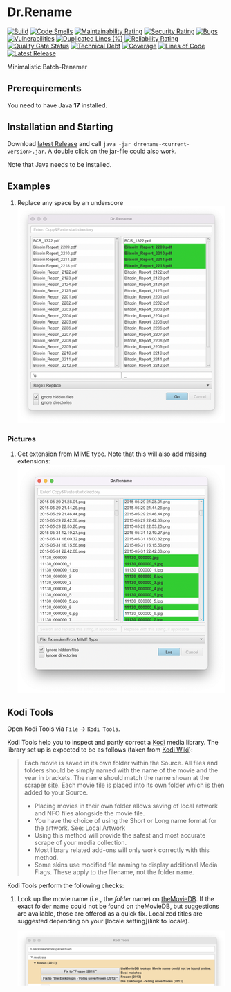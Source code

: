 # Dr.Rename

[![Build](https://github.com/drrename/drrename/actions/workflows/build.yml/badge.svg)](https://github.com/drrename/drrename/actions/workflows/build.yml)
[![Code Smells](https://sonarcloud.io/api/project_badges/measure?project=DrRename_drrename&metric=code_smells)](https://sonarcloud.io/summary/new_code?id=DrRename_drrename)
[![Maintainability Rating](https://sonarcloud.io/api/project_badges/measure?project=DrRename_drrename&metric=sqale_rating)](https://sonarcloud.io/summary/new_code?id=DrRename_drrename)
[![Security Rating](https://sonarcloud.io/api/project_badges/measure?project=DrRename_drrename&metric=security_rating)](https://sonarcloud.io/summary/new_code?id=DrRename_drrename)
[![Bugs](https://sonarcloud.io/api/project_badges/measure?project=DrRename_drrename&metric=bugs)](https://sonarcloud.io/summary/new_code?id=DrRename_drrename)
[![Vulnerabilities](https://sonarcloud.io/api/project_badges/measure?project=DrRename_drrename&metric=vulnerabilities)](https://sonarcloud.io/summary/new_code?id=DrRename_drrename)
[![Duplicated Lines (%)](https://sonarcloud.io/api/project_badges/measure?project=DrRename_drrename&metric=duplicated_lines_density)](https://sonarcloud.io/summary/new_code?id=DrRename_drrename)
[![Reliability Rating](https://sonarcloud.io/api/project_badges/measure?project=DrRename_drrename&metric=reliability_rating)](https://sonarcloud.io/summary/new_code?id=DrRename_drrename)
[![Quality Gate Status](https://sonarcloud.io/api/project_badges/measure?project=DrRename_drrename&metric=alert_status)](https://sonarcloud.io/dashboard?id=DrRename_drrename)
[![Technical Debt](https://sonarcloud.io/api/project_badges/measure?project=DrRename_drrename&metric=sqale_index)](https://sonarcloud.io/summary/new_code?id=DrRename_drrename)
[![Coverage](https://sonarcloud.io/api/project_badges/measure?project=DrRename_drrename&metric=coverage)](https://sonarcloud.io/summary/new_code?id=DrRename_drrename)
[![Lines of Code](https://sonarcloud.io/api/project_badges/measure?project=DrRename_drrename&metric=ncloc)](https://sonarcloud.io/summary/new_code?id=DrRename_drrename)
[![Latest Release](https://img.shields.io/github/release/drrename/drrename.svg)](https://github.com/drrename/drrename/releases/latest)

Minimalistic Batch-Renamer

## Prerequirements

You need to have Java **17** installed.

## Installation and Starting

Download [latest Release](https://github.com/drrename/drrename/releases/latest) and call `java -jar drrename-<current-version>.jar`. A double click on the jar-file could also work.

Note that Java needs to be installed.

## Examples

1. Replace any space by an underscore ![example-replace-space-by-underscore.png](./screens/example-replace-space-by-underscore.png)

### Pictures

1. Get extension from MIME type. Note that this will also add missing extensions:
 ![example-add-missing-extension.png](./screens/example-missing-extension.png)

## Kodi Tools

Open Kodi Tools via `File` -> `Kodi Tools`.

Kodi Tools help you to inspect and partly correct a [Kodi](https://kodi.tv/) media library.
The library set up is expected to be as follows (taken from [Kodi Wiki](https://kodi.wiki/view/Naming_video_files/Movies)):

> Each movie is saved in its own folder within the Source.
All files and folders should be simply named with the name of the movie and the year in brackets. The name should match the name shown at the scraper site.
> Each movie file is placed into its own folder which is then added to your Source.
> + Placing movies in their own folder allows saving of local artwork and NFO files alongside the movie file.
> + You have the choice of using the Short or Long name format for the artwork. See: Local Artwork
> + Using this method will provide the safest and most accurate scrape of your media collection.
> + Most library related add-ons will only work correctly with this method.
> + Some skins use modified file naming to display additional Media Flags. These apply to the filename, not the folder name.

Kodi Tools perform the following checks:

1. Look up the movie name (i.e., the *folder* name) on [theMovieDB](https://www.themoviedb.org/). If the exact folder name could not be found on theMovieDB, but suggestions are available, those are offered as a quick fix. Localized titles are suggested depending on your [locale setting](link to locale).
    
   ![kodi-checks-themoviedb-01](./screens/kodi-checks-themoviedb-01.png)

